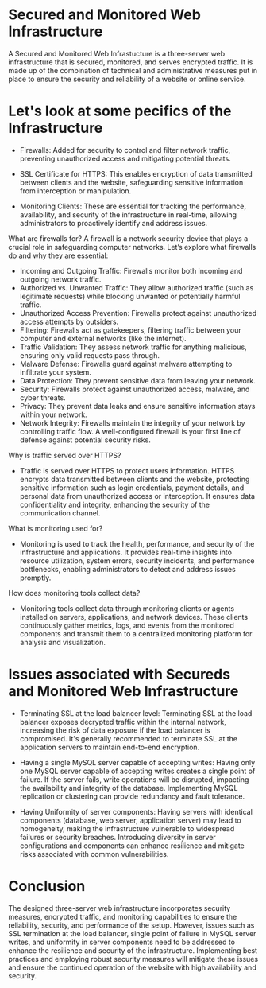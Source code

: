 # Secured and Monitored Web Infrastructure
A Secured and Monitored Web Infrastucture is a three-server web infrastructure that is secured, monitored, and serves encrypted traffic. It is made up of the combination of technical and administrative measures put in place to ensure the security and reliability of a website or online service.

# Let's look at some pecifics of the Infrastructure

- Firewalls: Added for security to control and filter network traffic, preventing unauthorized access and mitigating potential threats.

- SSL Certificate for HTTPS: This enables encryption of data transmitted between clients and the website, safeguarding sensitive information from interception or manipulation.

- Monitoring Clients: These are essential for tracking the performance, availability, and security of the infrastructure in real-time, allowing administrators to proactively identify and address issues.

What are firewalls for?
A firewall is a network security device that plays a crucial role in safeguarding computer networks. Let’s explore what firewalls do and why they are essential:
- Incoming and Outgoing Traffic: Firewalls monitor both incoming and outgoing network traffic.
- Authorized vs. Unwanted Traffic: They allow authorized traffic (such as legitimate requests) while blocking unwanted or potentially harmful traffic.
- Unauthorized Access Prevention: Firewalls protect against unauthorized access attempts by outsiders.
- Filtering: Firewalls act as gatekeepers, filtering traffic between your computer and external networks (like the internet).
- Traffic Validation: They assess network traffic for anything malicious, ensuring only valid requests pass through.
- Malware Defense: Firewalls guard against malware attempting to infiltrate your system.
- Data Protection: They prevent sensitive data from leaving your network.
- Security: Firewalls protect against unauthorized access, malware, and cyber threats.
- Privacy: They prevent data leaks and ensure sensitive information stays within your network.
- Network Integrity: Firewalls maintain the integrity of your network by controlling traffic flow.
A well-configured firewall is your first line of defense against potential security risks.

Why is traffic served over HTTPS?
- Traffic is served over HTTPS to protect users information. HTTPS encrypts data transmitted between clients and the website, protecting sensitive information such as login credentials, payment details, and personal data from unauthorized access or interception. It ensures data confidentiality and integrity, enhancing the security of the communication channel.

What is monitoring used for?
- Monitoring is used to track the health, performance, and security of the infrastructure and applications. It provides real-time insights into resource utilization, system errors, security incidents, and performance bottlenecks, enabling administrators to detect and address issues promptly.

How does monitoring tools collect data?
- Monitoring tools collect data through monitoring clients or agents installed on servers, applications, and network devices. These clients continuously gather metrics, logs, and events from the monitored components and transmit them to a centralized monitoring platform for analysis and visualization.


# Issues associated with Secureds and Monitored Web Infrastructure
- Terminating SSL at the load balancer level: Terminating SSL at the load balancer exposes decrypted traffic within the internal network, increasing the risk of data exposure if the load balancer is compromised. It's generally recommended to terminate SSL at the application servers to maintain end-to-end encryption.

- Having a single MySQL server capable of accepting writes: Having only one MySQL server capable of accepting writes creates a single point of failure. If the server fails, write operations will be disrupted, impacting the availability and integrity of the database. Implementing MySQL replication or clustering can provide redundancy and fault tolerance.

- Having Uniformity of server components: Having servers with identical components (database, web server, application server) may lead to homogeneity, making the infrastructure vulnerable to widespread failures or security breaches. Introducing diversity in server configurations and components can enhance resilience and mitigate risks associated with common vulnerabilities.


# Conclusion
The designed three-server web infrastructure incorporates security measures, encrypted traffic, and monitoring capabilities to ensure the reliability, security, and performance of the setup. However, issues such as SSL termination at the load balancer, single point of failure in MySQL server writes, and uniformity in server components need to be addressed to enhance the resilience and security of the infrastructure. Implementing best practices and employing robust security measures will mitigate these issues and ensure the continued operation of the website with high availability and security.
